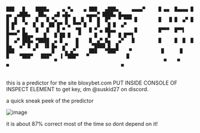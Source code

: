 ```
███   █    ████▄     ▄ ▀▄    ▄ ███   ▄███▄     ▄▄▄▄▀     █ ▄▄  █▄▄▄▄ █ ▄▄  ▄███▄   ██▄   ▄█ ▄█▄      ▄▄▄▄▀ ████▄ █▄▄▄▄ 
█  █  █    █   █ ▀▄   █  █  █  █  █  █▀   ▀ ▀▀▀ █        █   █ █  ▄▀ █   █ █▀   ▀  █  █  ██ █▀ ▀▄ ▀▀▀ █    █   █ █  ▄▀ 
█ ▀ ▄ █    █   █   █ ▀    ▀█   █ ▀ ▄ ██▄▄       █        █▀▀▀  █▀▀▌  █▀▀▀  ██▄▄    █   █ ██ █   ▀     █    █   █ █▀▀▌  
█  ▄▀ ███▄ ▀████  ▄ █     █    █  ▄▀ █▄   ▄▀   █         █     █  █  █     █▄   ▄▀ █  █  ▐█ █▄  ▄▀   █     ▀████ █  █  
███       ▀      █   ▀▄ ▄▀     ███   ▀███▀    ▀           █      █    █    ▀███▀   ███▀   ▐ ▀███▀   ▀              █   
                  ▀                                        ▀    ▀      ▀                                          ▀    
                                                                                                                       
```
this is a predictor for the site bloxybet.com
PUT INSIDE CONSOLE OF INSPECT ELEMENT
to get key, dm @suskid27 on discord.

a quick sneak peek of the predictor

![image](https://github.com/user-attachments/assets/e6b96bb3-5617-4062-91fd-bf6f122df366)

it is about 87% correct most of the time so dont depend on it!
